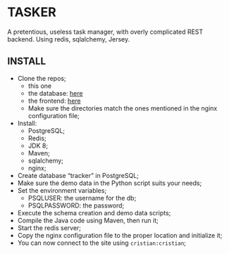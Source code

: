 # TASKER #

A pretentious, useless task manager, with overly complicated REST backend. Using redis, sqlalchemy, Jersey.

## INSTALL ##

- Clone the repos;
    - this one
    - the database: [here](https://github.com/cristianmtr/tracker-db)
    - the frontend: [here](https://github.com/cristianmtr/tracker-frontend)
    - Make sure the directories match the ones mentioned in the nginx configuration file;
- Install:
    - PostgreSQL;
    - Redis;
    - JDK 8;
    - Maven;
    - sqlalchemy;
    - nginx;
- Create database “tracker” in PostgreSQL;
- Make sure the demo data in the Python script suits your needs;
- Set the environment variables;
    - PSQLUSER: the username for the db;
    - PSQLPASSWORD: the password;
- Execute the schema creation and demo data scripts;
- Compile the Java code using Maven, then run it;
- Start the redis server;
- Copy the nginx configuration file to the proper location and initialize it;
- You can now connect to the site using ``cristian:cristian``;



